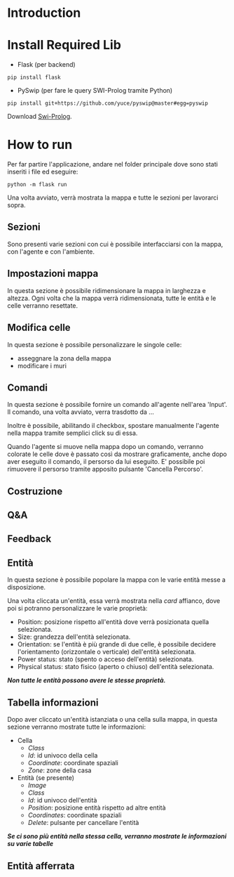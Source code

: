 # Introduction

# Install Required Lib
- Flask (per backend)
```
pip install flask
```
- PySwip (per fare le query SWI-Prolog tramite Python)
```
pip install git+https://github.com/yuce/pyswip@master#egg=pyswip
```
Download [Swi-Prolog](www.swi-prolog.org/download/stable).

# How to run

Per far partire l'applicazione, andare nel folder principale dove sono stati inseriti i file ed eseguire:
```
python -m flask run
```
Una volta avviato, verrà mostrata la mappa e tutte le sezioni per lavorarci sopra.

## Sezioni
Sono presenti varie sezioni con cui è possibile interfacciarsi con la mappa, con l'agente e con l'ambiente.

## Impostazioni mappa
In questa sezione è possibile ridimensionare la mappa in larghezza e altezza.
Ogni volta che la mappa verrà ridimensionata, tutte le entità e le celle verranno resettate.

## Modifica celle
In questa sezione è possibile personalizzare le singole celle:
- asseggnare la zona della mappa
- modificare i muri

## Comandi
In questa sezione è possibile fornire un comando all'agente nell'area 'Input'. Il comando, una volta avviato, verra trasdotto da ...

Inoltre è possibile, abilitando il checkbox, spostare manualmente l'agente nella mappa tramite semplici click su di essa.

Quando l'agente si muove nella mappa dopo un comando, verranno colorate le celle dove è passato così da mostrare graficamente, anche dopo aver eseguito il comando, il persorso da lui eseguito. E' possibile poi rimuovere il persorso tramite apposito pulsante 'Cancella Percorso'.

## Costruzione

## Q&A

## Feedback

## Entità
In questa sezione è possibile popolare la mappa con le varie entità messe a disposizione.

Una volta cliccata un'entità, essa verrà mostrata nella *card* affianco, dove poi si potranno personalizzare le varie proprietà:
- Position: posizione rispetto all'entità dove verrà posizionata quella selezionata.
- Size: grandezza dell'entità selezionata.
- Orientation: se l'entità è più grande di due celle, è possibile decidere l'orientamento (orizzontale o verticale) dell'entità selezionata.
- Power status: stato (spento o acceso dell'entità) selezionata.
- Physical status: stato fisico (aperto o chiuso) dell'entità selezionata.

***Non tutte le entità possono avere le stesse proprietà.***

## Tabella informazioni
Dopo aver cliccato un'entità istanziata o una cella sulla mappa, in questa sezione verranno mostrate tutte le informazioni:
- Cella
  - *Class*
  - *Id*: id univoco della cella
  - *Coordinate*: coordinate spaziali
  - *Zone*: zone della casa
- Entità (se presente)
  - *Image*
  - *Class*
  - *Id*: id univoco dell'entità
  - *Position*: posizione entità rispetto ad altre entità
  - *Coordinates*: coordinate spaziali
  - *Delete*: pulsante per cancellare l'entità

***Se ci sono più entità nella stessa cella, verranno mostrate le informazioni su varie tabelle***

## Entità afferrata
